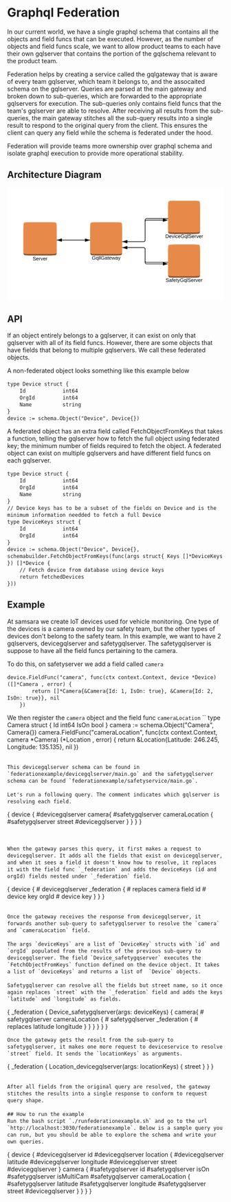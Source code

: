 # Graphql Federation

In our current world, we have a single graphql schema that contains all the objects and field funcs that can be executed. However, as the number of objects and field funcs scale, we want to allow product teams to each have their own gqlserver that contains the portion of the gqlschema relevant to the product team.

Federation helps by creating a service called the gqlgateway that is aware of every team gqlserver, which team it belongs to, and the assocaited schema on the gqlserver. Queries are parsed at the main gateway and broken down to sub-queries, which are forwarded to the appropriate gqlservers for execution. The sub-queries only contains field funcs that the team's gqlserver are able to resolve. After receiving all results from the sub-queries, the main gateway stitches all the sub-query results into a single result to respond to the original query from the client. This ensures the client can query any field while the schema is federated under the hood. 

Federation will provide teams more ownership over graphql schema and isolate graphql execution to provide more operational stability.

## Architecture Diagram

![Screenshot](federation.png)

## API 

If an object entirely belongs to a gqlserver, it can exist on only that gqlserver with all of its field funcs. However, there are some objects that have fields that belong to multiple gqlservers. We call these federated objects. 

A non-federated object looks something like this example below 
```
type Device struct {
    Id            int64
    OrgId         int64
    Name          string
}
device := schema.Object("Device", Device{})
```

A federated object has an extra field called FetchObjectFromKeys that takes a function, telling the gqlserver how to fetch the full object using federated key; the minimum number of fields required to fetch the object. A federated object can exist on multiple gqlservers and have different field funcs on each gqlserver.

```
type Device struct {
    Id            int64
    OrgId         int64
    Name          string
}
// Device keys has to be a subset of the fields on Device and is the minimum information needded to fetch a full Device
type DeviceKeys struct {
    Id            int64
    OrgId         int64
}
device := schema.Object("Device", Device{}, schemabuilder.FetchObjectFromKeys(func(args struct{ Keys []*DeviceKeys }) []*Device {
    // Fetch device from database using device keys    
    return fetchedDevices
}))
```


## Example

At samsara we create IoT devices used for vehicle monitoring. One type of the devices is a camera owned by our safety team, but the other types of devices don't belong to the safety team. In this example, we want to have 2 gqlservers, devicegqlserver and safetygqlserver. The safetygqlserver is suppose to have all the field funcs pertaining to the camera. 

To do this, on safetyserver we add a field called `camera`
```
device.FieldFunc("camera", func(ctx context.Context, device *Device) ([]*Camera , error) {
		return []*Camera{&Camera{Id: 1, IsOn: true}, &Camera{Id: 2, IsOn: true}}, nil
	})
```

We then register the `camera` object and the field func `cameraLocation`
``
type Camera struct {
  Id int64
  IsOn bool
}
camera := schema.Object("Camera", Camera{})
camera.FieldFunc("cameraLocation", func(ctx context.Context, camera *Camera) (*Location , error) {
  return &Location{Latitude: 246.245, Longitude: 135.135}, nil
})
```

This devicegqlserver schema can be found in `federationexample/devicegqlserver/main.go` and the safetygqlserver schema can be found `federationexample/safetyservice/main.go`. 

Let's run a following query. The comment indicates which gqlserver is resolving each field. 
```
{
  device {                  #devicegqlserver
    camera{                 #safetygqlserver
      cameraLocation {      #safetygqlserver
        street              #devicegqlserver
   	  }
    }
  }
}
```


When the gateway parses this query, it first makes a request to devicegqlserver. It adds all the fields that exist on devicegqlserver, and when it sees a field it doesn't know how to resolve, it replaces it with the field func `_federation` and adds the deviceKeys (id and orgId) fields nested under `_federation` field.

```
{
  device {                  # devicegqlserver
    _federation {           # replaces camera field
        id                  # device key 
        orgId               # device key 
    }
  }
}

```

Once the gateway receives the response from devicegqlserver, it forwards another sub-query to safetygqlserver to resolve the `camera` and `cameraLocation` field. 

The args `deviceKeys` are a list of `DeviceKey` structs with `id` and `orgId` populated from the results of the previous sub-query to devicegqlserver. The field `Device_safetygqserver` executes the `FetchObjectFromKeys` function defined on the device object. It takes a list of `deviceKeys` and returns a list of  `Device` objects.

Safetygqlserver can resolve all the fields but street name, so it once again replaces `street` with the `_federation` field and adds the keys `latitude` and `longitude` as fields. 

```
{
    _federation {
      Device_safetygqlserver(args: deviceKeys) {
        camera{                    # safetygqlserver
          cameraLocation {       # safetygqlserver
            _federation {      # replaces 
              latitude
              longitude
            }
          }
        }
      }
    }
}
```
Once the gateway gets the result from the sub-query to safetygqlserver, it makes one more request to deviceservice to resolve `street` field. It sends the `locationKeys` as arguments.

```
{
  _federation {
    Location_devicegqlserver(args: locationKeys) {
      street
    }
  }
}
```

After all fields from the original query are resolved, the gateway stitches the results into a single response to conform to request query shape.

## How to run the example
Run the bash script `./runfederationexample.sh` and go to the url `http://localhost:3030/federationexample`. Below is a sample query you can run, but you should be able to explore the schema and write your own queries. 

```
{
  device {                  #devicegqlserver
    id                      #devicegqlserver
    location {              #devicegqlserver
      latitude              #devicegqlserver
      longitude             #devicegqlserver
      street                #devicegqlserver
    }
    camera {                #safetygqlserver
      id                    #safetygqlserver
      isOn                  #safetygqlserver
      isMultiCam            #safetygqlserver
      cameraLocation {      #safetygqlserver
      	latitude            #safetygqlserver
      	longitude           #safetygqlserver
        street              #devicegqlserver
   	  }
    }
  }
}
```

